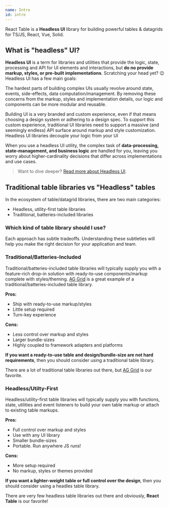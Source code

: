 ```yaml
---
name: Intro
id: intro
---
```


React Table is a **Headless UI** library for building powerful tables & datagrids for TS/JS, React, Vue, Solid.

## What is "headless" UI?

**Headless UI** is a term for libraries and utilities that provide the logic, state, processing and API for UI elements and interactions, but **do no provide markup, styles, or pre-built implementations**. Scratching your head yet? 😉 Headless UI has a few main goals:

The hardest parts of building complex UIs usually revolve around state, events, side-effects, data computation/management. By removing these concerns from the markup, styles and implementation details, our logic and components can be more modular and reusable.

Building UI is a very branded and custom experience, even if that means choosing a design system or adhering to a design spec. To support this custom experience, traditional UI libraries need to support a massive (and seemingly endless) API surface around markup and style customization. Headless UI libraries decouple your logic from your UI

When you use a headless UI utility, the complex task of **data-processing, state-management, and business logic** are handled for you, leaving you worry about higher-cardinality decisions that differ across implementations and use cases.

> Want to dive deeper? [Read more about Headless UI](https://www.merrickchristensen.com/articles/headless-user-interface-components/).

## Traditional table libraries vs "Headless" tables

In the ecosystem of table/datagrid libraries, there are two main categories:

- Headless, utility-first table libraries
- Traditional, batteries-included libraries

### Which kind of table library should I use?

Each approach has subtle tradeoffs. Understanding these subtleties will help you make the right decision for your application and team.

### Traditional/Batteries-Included

Traditional/batteries-included table libraries will typically supply you with a feature-rich drop-in solution with ready-to-use components/markup complete with styles/theming. [AG Grid](https://www.ag-grid.com/) is a great example of a traditional/batteries-included table library.

**Pros:**

- Ship with ready-to-use markup/styles
- Little setup required
- Turn-key experience

**Cons:**

- Less control over markup and styles
- Larger bundle-sizes
- Highly coupled to framework adapters and platforms

**If you want a ready-to-use table and design/bundle-size are not hard requirements**, then you should consider using a traditional table library.

There are a lot of traditional table libraries out there, but [AG Grid](https://www.ag-grid.com/) is our favorite.

### Headless/Utilty-First

Headless/utility-first table libraries will typically supply you with functions, state, utilities and event listeners to build your own table markup or attach to existing table markups.

**Pros:**

- Full control over markup and styles
- Use with any UI library
- Smaller bundle-sizes
- Portable. Run anywhere JS runs!

**Cons:**

- More setup required
- No markup, styles or themes provided

**If you want a lighter-weight table or full control over the design**, then you should consider using a headles table library.

There are very few headless table libraries out there and obviously, **React Table** is our favorite!
